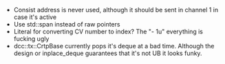 - Consist address is never used, although it should be sent in channel 1 in case it's active
- Use std::span instead of raw pointers
- Literal for converting CV number to index? The "- 1u" everything is fucking ugly
- dcc::tx::CrtpBase currently pops it's deque at a bad time. Although the design or inplace_deque guarantees that it's not UB it looks funky.